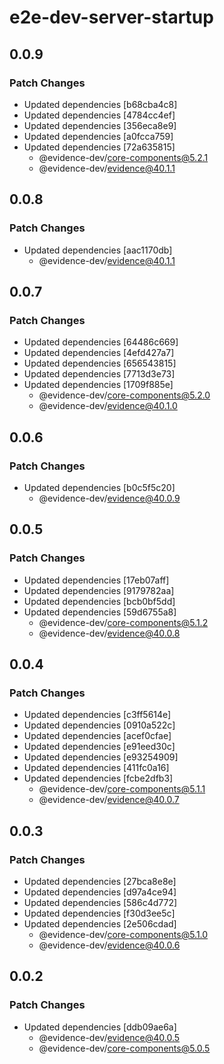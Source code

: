 # e2e-dev-server-startup

## 0.0.9

### Patch Changes

- Updated dependencies [b68cba4c8]
- Updated dependencies [4784cc4ef]
- Updated dependencies [356eca8e9]
- Updated dependencies [a0fcca759]
- Updated dependencies [72a635815]
  - @evidence-dev/core-components@5.2.1
  - @evidence-dev/evidence@40.1.1

## 0.0.8

### Patch Changes

- Updated dependencies [aac1170db]
  - @evidence-dev/evidence@40.1.1

## 0.0.7

### Patch Changes

- Updated dependencies [64486c669]
- Updated dependencies [4efd427a7]
- Updated dependencies [656543815]
- Updated dependencies [7713d3e73]
- Updated dependencies [1709f885e]
  - @evidence-dev/core-components@5.2.0
  - @evidence-dev/evidence@40.1.0

## 0.0.6

### Patch Changes

- Updated dependencies [b0c5f5c20]
  - @evidence-dev/evidence@40.0.9

## 0.0.5

### Patch Changes

- Updated dependencies [17eb07aff]
- Updated dependencies [9179782aa]
- Updated dependencies [bcb0bf5dd]
- Updated dependencies [59d6755a8]
  - @evidence-dev/core-components@5.1.2
  - @evidence-dev/evidence@40.0.8

## 0.0.4

### Patch Changes

- Updated dependencies [c3ff5614e]
- Updated dependencies [0910a522c]
- Updated dependencies [acef0cfae]
- Updated dependencies [e91eed30c]
- Updated dependencies [e93254909]
- Updated dependencies [411fc0a16]
- Updated dependencies [fcbe2dfb3]
  - @evidence-dev/core-components@5.1.1
  - @evidence-dev/evidence@40.0.7

## 0.0.3

### Patch Changes

- Updated dependencies [27bca8e8e]
- Updated dependencies [d97a4ce94]
- Updated dependencies [586c4d772]
- Updated dependencies [f30d3ee5c]
- Updated dependencies [2e506cdad]
  - @evidence-dev/core-components@5.1.0
  - @evidence-dev/evidence@40.0.6

## 0.0.2

### Patch Changes

- Updated dependencies [ddb09ae6a]
  - @evidence-dev/evidence@40.0.5
  - @evidence-dev/core-components@5.0.5
